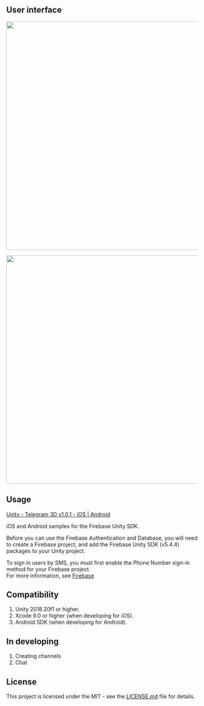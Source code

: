 ## User interface

<p align="center">
<img src="https://github.com/dworkinnn/unity_telegram_3d/blob/master/Screenshots/001.png" width="600"/>
</p>

<p align="center">
<img src="https://github.com/dworkinnn/unity_telegram_3d/blob/master/Screenshots/002.png" width="600"/>
</p>

## Usage

[Unity - Telegram 3D v1.0.1 - iOS | Android](https://www.youtube.com/watch?v=BN36BjmvRmQ&list=PLhQwDTSwIwITrpmdYsy_tJKTtwwUiNiS0)  

iOS and Android samples for the Firebase Unity SDK.

Before you can use the Firebase Authentication and Database, you will need to create a Firebase project, and add the Firebase Unity SDK (v5.4.4) packages to your Unity project.

To sign in users by SMS, you must first enable the Phone Number sign-in method for your Firebase project.  
For more information, see [Firebase](https://firebase.google.com/docs/unity/setup)

## Compatibility

1. Unity 2018.20f1 or higher.
2. Xcode 9.0 or higher (when developing for iOS).
3. Android SDK (when developing for Android).

## In developing

1. Creating channels
2. Chat

## License

This project is licensed under the MIT - see the [LICENSE.md](https://github.com/dworkinnn/unity_telegram_3d/blob/master/LICENSE) file for details.
